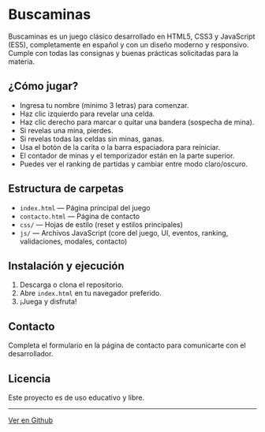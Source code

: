 # Buscaminas

Buscaminas es un juego clásico desarrollado en HTML5, CSS3 y JavaScript (ES5), completamente en español y con un diseño moderno y responsivo. Cumple con todas las consignas y buenas prácticas solicitadas para la materia.

## ¿Cómo jugar?
- Ingresa tu nombre (mínimo 3 letras) para comenzar.
- Haz clic izquierdo para revelar una celda.
- Haz clic derecho para marcar o quitar una bandera (sospecha de mina).
- Si revelas una mina, pierdes.
- Si revelas todas las celdas sin minas, ganas.
- Usa el botón de la carita o la barra espaciadora para reiniciar.
- El contador de minas y el temporizador están en la parte superior.
- Puedes ver el ranking de partidas y cambiar entre modo claro/oscuro.

## Estructura de carpetas
- `index.html` — Página principal del juego
- `contacto.html` — Página de contacto
- `css/` — Hojas de estilo (reset y estilos principales)
- `js/` — Archivos JavaScript (core del juego, UI, eventos, ranking, validaciones, modales, contacto)

## Instalación y ejecución
1. Descarga o clona el repositorio.
2. Abre `index.html` en tu navegador preferido.
3. ¡Juega y disfruta!

## Contacto
Completa el formulario en la página de contacto para comunicarte con el desarrollador.

## Licencia
Este proyecto es de uso educativo y libre.

---
[Ver en Github](https://github.com/LattanzioDev/Buscaminas-Final-DyAW) 
